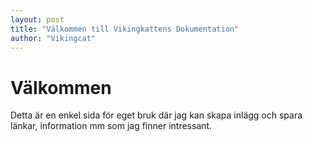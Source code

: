 ```yaml
---
layout: post
title: "Välkommen till Vikingkattens Dokumentation"
author: "Vikingcat"
---
```


# Välkommen

Detta är en enkel sida för eget bruk där jag kan skapa inlägg och spara länkar, information mm som jag finner intressant.